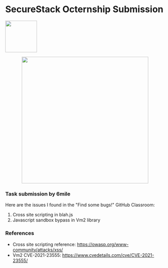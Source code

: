 # SecureStack Octernship Submission
<img src="https://user-images.githubusercontent.com/53075480/213182217-c8ef7bd5-9ffe-4201-9763-c157206a5910.png" width="100">

<a href="https://securestack.com" target=”_blank” rel="noopener noreferrer"><center><img src="https://securestack.com/wp-content/uploads/2021/09/securestack-horizontal.png" width="400"/></center></a>

### Task submission by 6mile

Here are the issues I found in the "Find some bugs!" GitHub Classroom:

1. Cross site scripting in blah.js
2. Javascript sandbox bypass in Vm2 library

### References
- Cross site scripting reference: https://owasp.org/www-community/attacks/xss/
- Vm2 CVE-2021-23555: https://www.cvedetails.com/cve/CVE-2021-23555/ 
